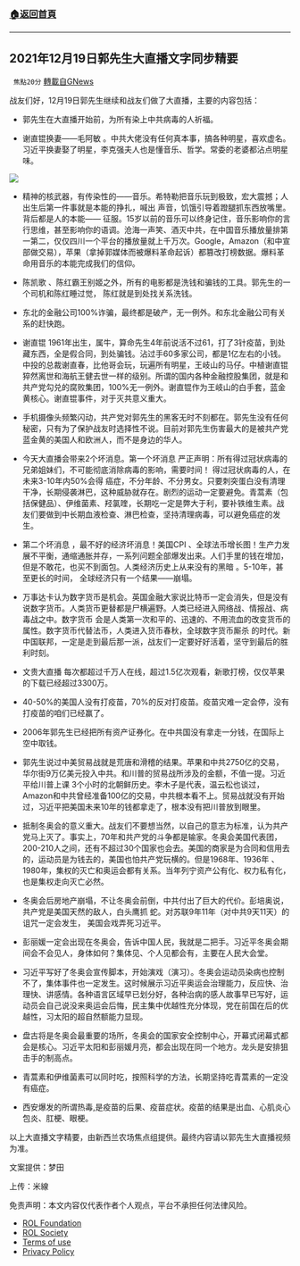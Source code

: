 ###  [:house:返回首頁](https://github.com/ourhimalayas/txt)
---


## 2021年12月19日郭先生大直播文字同步精要
` 焦點20分` [轉載自GNews](https://gnews.org/zh-hans/1772077/)

战友们好，12月19日郭先生继续和战友们做了大直播，主要的内容包括：

- 郭先生在大直播开始前，为所有染上中共病毒的人祈福。


- 谢直锟换妻——毛阿敏 。中共大佬没有任何真本事，搞各种明星，喜欢虚名。习近平换妻娶了明星，李克强夫人也是懂音乐、哲学。常委的老婆都沾点明星味。

![](https://assets.gnews.org/wp-content/uploads/2021/12/Picture1-23.jpg)
- 精神的核武器，有传染性的——音乐。希特勒把音乐玩到极致，宏大震撼；人出生后第一件事就是本能的挣扎，喊出 声音，饥饿引导着蹬腿抓东西放嘴里。背后都是人的本能—— 征服。15岁以前的音乐可以终身记住，音乐影响你的言行思维，甚至影响你的语调。沧海一声笑、酒灭中共，在中国音乐播放量排第一第二，仅仅四川一个平台的播放量就上千万次。Google，Amazon（和中宣部做交易），苹果（拿掉郭媒体而被爆料革命起诉）都篡改打榜数据。爆料革命用音乐的本能完成我们的信仰。


- 陈凯歌 、陈红霸王别姬之外，所有的电影都是洗钱和骗钱的工具。郭先生的一个司机和陈红睡过觉， 陈红就是到处找关系洗钱。


- 东北的金融公司100%诈骗，最终都是破产，无一例外。和东北金融公司有关系的赶快跑。


- 谢直锟 1961年出生，属牛，算命先生4年前说活不过61，打了3针疫苗，到处藏东西，全是假合同，到处骗钱。沾过手60多家公司，都是1亿左右的小钱。中投的总裁谢直春，比他哥会玩，玩遍所有明星，王岐山的马仔。中植谢直锟猝然离世和海航王健去世一样的级别。所谓的国内各种金融控股集团，就是和共产党勾兑的腐败集团，100%无一例外。谢直锟作为王岐山的白手套，蓝金黄核心。谢直锟事件，对于灭共意义重大。


- 手机摄像头频繁闪动，共产党对郭先生的黑客无时不刻都在。郭先生没有任何秘密，只有为了保护战友时选择性不说。目前对郭先生伤害最大的是被共产党蓝金黄的美国人和欧洲人，而不是身边的华人。


- 今天大直播会带来2个坏消息。第一个坏消息 严正声明：所有得过冠状病毒的兄弟姐妹们，不可能彻底消除病毒的影响，需要时间！ 得过冠状病毒的人，在未来3-10年内50%会得 癌症，不分年龄、不分男女。只要刺突蛋白没有清理干净，长期侵袭淋巴，这种威胁就存在。剧烈的运动一定要避免。青蒿素（包括保健品）、伊维菌素、羟氯喹，长期吃一定是弊大于利，要补铁维生素。战友们要做到中长期血液检查、淋巴检查，坚持清理病毒，可以避免癌症的发生。


- 第二个坏消息 ，最不好的经济坏消息！美国CPI 、全球法币增长图！生产力发展不平衡，通缩通胀并存，一系列问题全部爆发出来。人们手里的钱在增加，但是不敢花，也买不到面包。人类经济历史上从来没有的黑暗 。5-10年，甚至更长的时间， 全球经济只有一个结果——崩塌。


- 万事达卡认为数字货币是机会。英国金融大家说比特币一定会消失，但是没有说数字货币。人类货币更替都是尸横遍野。人类已经进入网络战、情报战、病毒战之中。数字货币 会是人类第一次和平的、迅速的、不用流血的改变货币的属性。数字货币代替法币，人类进入货币春秋，全球数字货币厮杀 的时代。新中国联邦，一定是走到最后那一派，战友们一定要好好活着，坚守到最后的胜利时刻。


- 文贵大直播 每次都超过千万人在线，超过1.5亿次观看，新歌打榜，仅仅苹果的下载已经超过3300万。


- 40-50%的美国人没有打疫苗，70%的反对打疫苗。疫苗灾难一定会停，没有打疫苗的咱们已经赢了。


- 2006年郭先生已经把所有资产证券化。在中共国没有拿走一分钱，在国际上空中取钱。


- 郭先生说过中美贸易战就是荒唐和滑稽的结果。苹果和中共2750亿的交易，华尔街9万亿美元投入中共。和川普的贸易战所涉及的金额，不值一提。习近平给川普上课 3个小时的北朝鲜历史。李木子是代表，温云松也谈过，Amazon和中共曾经准备100亿的交易，中共根本看不上。贸易战就没有开始过，习近平把美国未来10年的钱都拿走了，根本没有把川普放到眼里。


- 抵制冬奥会的意义重大。战友们不要想当然，以自己的意志为标准，认为共产党马上灭了。事实上，70年和共产党的斗争都是输家。冬奥会美国代表团，200-210人之间，还有不超过30个国家也会去。美国的商家是为合同和信用去的，运动员是为钱去的，美国也怕共产党玩横的。但是1968年、1936年 、1980年，集权的灭亡和奥运会都有关系。当年列宁资产公有化、权力私有化，也是集权走向灭亡必然。


- 冬奥会后房地产崩塌，不让冬奥会前倒，中共付出了巨大的代价。彭培奥说，共产党是美国天然的敌人，白头鹰抓 蛇。对苏联9年11年（对中共9天11天）的诅咒一定会发生， 美国会戏弄死习近平。


- 彭丽媛一定会出现在冬奥会，告诉中国人民，我就是二把手。习近平冬奥会期间会不会见人，身体如何？集体见、个人见都会有，主要在人民大会堂。


- 习近平写好了冬奥会宣传脚本，开始演戏（演习）。冬奥会运动员染病也控制不了，集体事件也一定发生。这时候展示习近平奥运会治理能力，反应快、治理快、讲感情。各种语言区域早已划分好，各种治病的感人故事早已写好，运动员会自己说没来奥运会后悔，民主集中优越性充分体现，党在前国在后的优越性，习太阳的超自然额能力显现。


- 盘古将是冬奥会最重要的场所，冬奥会的国家安全控制中心，开幕式闭幕式都会是核心。习近平太阳和彭丽媛月亮，都会出现在同一个地方。龙头是安排狙击手的制高点。


- 青蒿素和伊维菌素可以同时吃，按照科学的方法，长期坚持吃青蒿素的一定没有癌症。


- 西安爆发的所谓热毒,是疫苗的后果、疫苗症状。疫苗的结果是出血、心肌炎心包炎、肛梗、眼梗。


以上大直播文字精要，由新西兰农场焦点组提供。最终内容请以郭先生大直播视频为准。

文案提供：梦田

上传：米線

 

免责声明：本文内容仅代表作者个人观点，平台不承担任何法律风险。

- [ROL Foundation](https://rolfoundation.org/)
- [ROL Society](https://rolsociety.org/)
- [Terms of use](https://gnews.org/terms-of-use-3/)
- [Privacy Policy](https://gnews.org/privacy-policy/)
